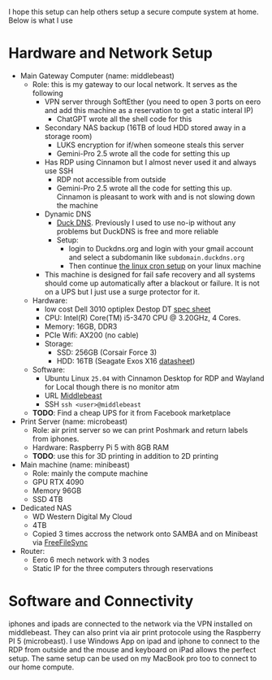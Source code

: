 I hope this setup can help others setup a secure compute system at home. Below is what I use


# Hardware and Network Setup 
* Main Gateway Computer (name: middlebeast)
  * Role: this is my gateway to our local network. It serves as the following
     * VPN server through SoftEther (you need to open 3 ports on eero and add this machine as a reservation to get a static interal IP)
       * ChatGPT wrote all the shell code for this 
     * Secondary NAS backup (16TB of loud HDD stored away in a storage room)
       * LUKS encryption for if/when someone steals this server
       * Gemini-Pro 2.5 wrote all the code for setting this up
     * Has RDP using Cinnamon but I almost never used it and always use SSH
       * RDP not accessible from outside
       * Gemini-Pro 2.5 wrote all the code for setting this up. Cinnamon is pleasant to work with and is not slowing down the machine 
     * Dynamic DNS
         * [Duck DNS](https://www.duckdns.org/). Previously I used to use no-ip without any problems but DuckDNS is free and more reliable 
         * Setup:
             * login to Duckdns.org and login with your gmail account and select a subdomanin like `subdomain.duckdns.org`
             * Then continue [the linux cron setup](https://www.duckdns.org/install.jsp) on your linux machine
     * This machine is designed for fail safe recovery and all systems should come up automatically after a blackout or failure. It is not on a UPS but I just use a surge protector for it.
  * Hardware:
     * low cost Dell 3010 optiplex Destop DT [spec sheet](https://i.dell.com/sites/doccontent/business/smb/merchandizing/en/Documents/Dell_OptiPlex_3010_spec_sheet.pdf)
     * CPU: Intel(R) Core(TM) i5-3470 CPU @ 3.20GHz, 4 Cores.
     * Memory: 16GB, DDR3
     * PCIe Wifi: AX200 (no cable)
     * Storage:
         * SSD: 256GB (Corsair Force 3)
         * HDD: 16TB (Seagate Exos X16 [datasheet](https://www.seagate.com/www-content/datasheets/pdfs/exos-x16-DS2011-1-1904US-en_US.pdf)) 
  * Software:
      * Ubuntu Linux `25.04` with Cinnamon Desktop for RDP and Wayland for Local though there is no monitor atm
      * URL [Middlebeast](https://middlebeast:9090/)
      * SSH `ssh <user>@middlebeast`
  * **TODO**: Find a cheap UPS for it from Facebook marketplace 
* Print Server (name: microbeast) 
  * Role: air print server so we can print Poshmark and return labels from iphones.
  * Hardware: Raspberry Pi 5 with 8GB RAM
  * **TODO**: use this for 3D printing in addition to 2D printing  
* Main machine (name: minibeast)
    * Role: mainly the compute machine
    * GPU RTX 4090
    * Memory 96GB
    * SSD 4TB
* Dedicated NAS
    * WD Western Digital My Cloud
    * 4TB
    * Copied 3 times accross the network onto SAMBA and on Minibeast via [FreeFileSync](https://freefilesync.org/)
* Router:
    * Eero 6 mech network with 3 nodes
    * Static IP for the three computers through reservations
 

# Software and Connectivity
iphones and ipads are connected to the network via the VPN installed on middlebeast. They can also print via air print protocole using the Raspberry PI 5 (microbeast). I use Windows App on ipad and iphone to connect to the RDP from outside and the mouse and keyboard on iPad allows the perfect setup. The same setup can be used on my MacBook pro too to connect to our home compute. 
